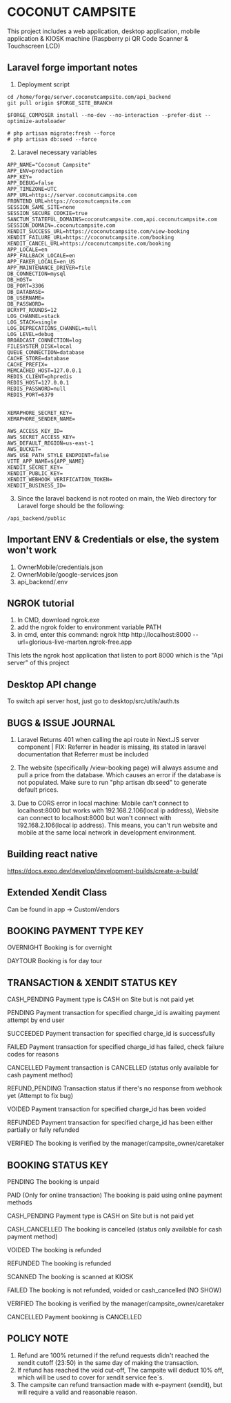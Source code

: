 # COCONUT CAMPSITE
This project includes a web application, desktop application, mobile application & KIOSK machine (Raspberry pi QR Code Scanner & Touchscreen LCD)

## Laravel forge important notes
1. Deployment script
```
cd /home/forge/server.coconutcampsite.com/api_backend
git pull origin $FORGE_SITE_BRANCH

$FORGE_COMPOSER install --no-dev --no-interaction --prefer-dist --optimize-autoloader

# php artisan migrate:fresh --force
# php artisan db:seed --force
```

2. Laravel necessary variables
```
APP_NAME="Coconut Campsite"
APP_ENV=production
APP_KEY=
APP_DEBUG=false
APP_TIMEZONE=UTC
APP_URL=https://server.coconutcampsite.com
FRONTEND_URL=https://coconutcampsite.com
SESSION_SAME_SITE=none
SESSION_SECURE_COOKIE=true
SANCTUM_STATEFUL_DOMAINS=coconutcampsite.com,api.coconutcampsite.com
SESSION_DOMAIN=.coconutcampsite.com
XENDIT_SUCCESS_URL=https://coconutcampsite.com/view-booking
XENDIT_FAILURE_URL=https://coconutcampsite.com/booking
XENDIT_CANCEL_URL=https://coconutcampsite.com/booking
APP_LOCALE=en
APP_FALLBACK_LOCALE=en
APP_FAKER_LOCALE=en_US
APP_MAINTENANCE_DRIVER=file
DB_CONNECTION=mysql
DB_HOST=
DB_PORT=3306
DB_DATABASE=
DB_USERNAME=
DB_PASSWORD=
BCRYPT_ROUNDS=12
LOG_CHANNEL=stack
LOG_STACK=single
LOG_DEPRECATIONS_CHANNEL=null
LOG_LEVEL=debug
BROADCAST_CONNECTION=log
FILESYSTEM_DISK=local
QUEUE_CONNECTION=database
CACHE_STORE=database
CACHE_PREFIX=
MEMCACHED_HOST=127.0.0.1
REDIS_CLIENT=phpredis
REDIS_HOST=127.0.0.1
REDIS_PASSWORD=null
REDIS_PORT=6379


XEMAPHORE_SECRET_KEY=
XEMAPHORE_SENDER_NAME=

AWS_ACCESS_KEY_ID=
AWS_SECRET_ACCESS_KEY=
AWS_DEFAULT_REGION=us-east-1
AWS_BUCKET=
AWS_USE_PATH_STYLE_ENDPOINT=false
VITE_APP_NAME=${APP_NAME}
XENDIT_SECRET_KEY=
XENDIT_PUBLIC_KEY=
XENDIT_WEBHOOK_VERIFICATION_TOKEN=
XENDIT_BUSINESS_ID=
```

3. Since the laravel backend is not rooted on main, the Web directory for Laravel forge should be the following:
```
/api_backend/public
```

## Important ENV & Credentials or else, the system won't work
1. OwnerMobile/credentials.json
2. OwnerMobile/google-services.json
3. api_backend/.env


## NGROK tutorial
1. In CMD, download ngrok.exe
2. add the ngrok folder to environment variable PATH
3. in cmd, enter this command: ngrok http http://localhost:8000 --url=glorious-live-marten.ngrok-free.app

This lets the ngrok host application that listen to port 8000 which is the "Api server" of this project

## Desktop API change
To switch api server host, just go to desktop/src/utils/auth.ts

## BUGS & ISSUE JOURNAL

1. Laravel Returns 401 when calling the api route in Next.JS server component | FIX: Referrer in header is missing, its stated in laravel documentation that Referrer must be included

2. The website (specifically /view-booking page) will always assume and pull a price from the database. Which causes an error if the database is not populated. Make sure to run "php artisan db:seed" to generate default prices.

3. Due to CORS error in local machine: Mobile can't connect to localhost:8000 but works with 192.168.2.106(local ip address), Website can connect to localhost:8000 but won't connect with 192.168.2.106(local ip address). This means, you can't run website and mobile at the same local network in development environment.

## Building react native
https://docs.expo.dev/develop/development-builds/create-a-build/


## Extended Xendit Class
Can be found in app -> CustomVendors

## BOOKING PAYMENT TYPE KEY
OVERNIGHT
Booking is for overnight

DAYTOUR
Booking is for day tour

## TRANSACTION & XENDIT STATUS KEY
CASH_PENDING
Payment type is CASH on Site but is not paid yet

PENDING
Payment transaction for specified charge_id is awaiting payment attempt by end user

SUCCEEDED
Payment transaction for specified charge_id is successfully

FAILED
Payment transaction for specified charge_id has failed, check failure codes for reasons

CANCELLED
Payment transaction is CANCELLED (status only available for cash payment method)

REFUND_PENDING
Transaction status if there's no response from webhook yet (Attempt to fix bug)

VOIDED
Payment transaction for specified charge_id has been voided

REFUNDED
Payment transaction for specified charge_id has been either partially or fully refunded

VERIFIED
The booking is verified by the manager/campsite_owner/caretaker

## BOOKING STATUS KEY
PENDING
The booking is unpaid

PAID (Only for online transaction)
The booking is paid using online payment methods

CASH_PENDING
Payment type is CASH on Site but is not paid yet

CASH_CANCELLED
The booking is cancelled (status only available for cash payment method)

VOIDED
The booking is refunded

REFUNDED
The booking is refunded

SCANNED
The booking is scanned at KIOSK

FAILED
The booking is not refunded, voided or cash_cancelled (NO SHOW)

VERIFIED
The booking is verified by the manager/campsite_owner/caretaker

CANCELLED
Payment bookinng is CANCELLED 






## POLICY NOTE
1. Refund are 100% returned if the refund requests didn't reached the xendit cutoff (23:50) in the same day of making the transaction.
2. If refund has reached the void cut-off, The campsite will deduct 10% off, which will be used to cover for xendit service fee`s.
3. The campsite can refund transaction made with e-payment (xendit), but will require a valid and reasonable reason. 

